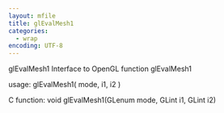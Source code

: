 ```yaml
---
layout: mfile
title: glEvalMesh1
categories:
  - wrap
encoding: UTF-8
---
```


glEvalMesh1  Interface to OpenGL function glEvalMesh1

usage:  glEvalMesh1( mode, i1, i2 )

C function:  void glEvalMesh1(GLenum mode, GLint i1, GLint i2)